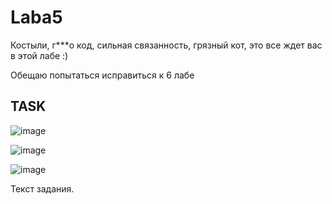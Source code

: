 # Laba5
Костыли, г***о код, сильная связанность, грязный кот, это все ждет вас в этой лабе :)


Обещаю попытаться исправиться к 6 лабе
## TASK ##
![image](https://user-images.githubusercontent.com/72232007/119976628-0b59e980-bfc0-11eb-974b-00fc2af82d39.png)

![image](https://user-images.githubusercontent.com/72232007/119976687-275d8b00-bfc0-11eb-9f84-4ad88a214588.png)

![image](https://user-images.githubusercontent.com/72232007/119976724-33e1e380-bfc0-11eb-930a-77a41ca538eb.png)


Текст задания.
